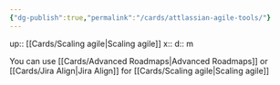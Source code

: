 ```yaml
---
{"dg-publish":true,"permalink":"/cards/attlassian-agile-tools/"}
---
```


up:: [[Cards/Scaling agile\|Scaling agile]] 
x:: 
d:: m

You can use [[Cards/Advanced Roadmaps\|Advanced Roadmaps]] or [[Cards/Jira Align\|Jira Align]] for [[Cards/Scaling agile\|Scaling agile]] 



